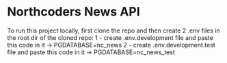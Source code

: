 # Northcoders News API

To run this project locally, first clone the repo and then create 2 .env files in the root dir of the cloned repo:
1 - create .env.development file and paste this code in it -> PGDATABASE=nc_news
2 - create .env.development.test file and paste this code in it -> PGDATABASE=nc_news_test
